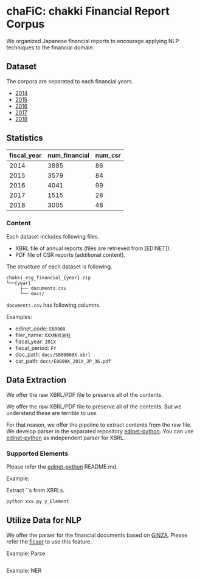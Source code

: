 # chaFiC: chakki Financial Report Corpus

We organized Japanese financial reports to encourage applying NLP techniques to the financial domain.

## Dataset

The corpora are separated to each financial years.

* [2014]()
* [2015]()
* [2016]()
* [2017]()
* [2018]()

## Statistics

| fiscal_year | num_financial | num_csr | 
|-------------|---------------|---------| 
| 2014        | 3885          | 86      | 
| 2015        | 3579          | 84      | 
| 2016        | 4041          | 99      | 
| 2017        | 1515          | 28      | 
| 2018        | 3005          | 48      | 

### Content

Each dataset includes following files.

* XBRL file of annual reports (files are retrieved from [EDINET]).
* PDF file of CSR reports (additional content).

The structure of each dataset is following.

```
chakki_esg_financial_{year}.zip
└──{year}
     ├── documents.csv
     └── docs/
```

`documents.csv` has following columns.

Examples:

* edinet_code: `E0000X`
* filer_name: `XXX株式会社`
* fiscal_year: `201X`
* fiscal_period: `FY`
* doc_path: `docs/S000000X.xbrl`
* csr_path: `docs/E0000X_201X_JP_36.pdf`

## Data Extraction

We offer the raw XBRL/PDF file to preserve all of the contents.

We offer the raw XBRL/PDF file to preserve all of the contents. But we understand these are terrible to use.

For that reason, we offer the pipeline to extract contents from the raw file. We develop parser in the separated repository [edinet-python](https://github.com/chakki-works/edinet-python). You can use [edinet-python](https://github.com/chakki-works/edinet-python) as independent parser for XBRL.

### Supported Elements

Please refer the [edinet-python](https://github.com/chakki-works/edinet-python) README.md.

Example:

Extract ``s from XBRLs.

```py
python xxx.py y_Element
```

## Utilize Data for NLP

We offer the parser for the financial documents based on [GiNZA](https://github.com/megagonlabs/ginza). Please refer the [ficser](https://github.com/chakki-works/ficser) to use this feature.

Example: Parse

```py
```

Example: NER

```py
```
